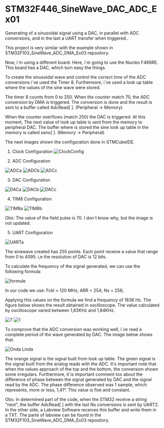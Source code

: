 # STM32F446_SineWave_DAC_ADC_Ex01
Generating of a sinusoidal signal using a DAC, in parallel with ADC conversions, and in the last a UART transfer when triggered..


This project is very similar with the example shown in STM32F103_SineWave_ADC_DMA_Ex03 repository.

Now, i´m using a different board. Here, i´m going to use  the Nucleo F466RE. This board has a DAC, which turn easy the things. 

To create the sinusoidal wave and control the correct time of the ADC conversions i´ve used the Timer 8. Furthermore, i´ve used a look up table where the values of the sine wave were stored.  

The timer 8 counts from 0 to 250. When the counter match 70, the ADC conversion by DMA is triggered. The conversion is done and the result is sent to a buffer called AdcRead[ ]. (Peripheral -> Memory)

When the counter overflows (match 250) the DAC is triggered. At this moment, The next value of look up table is sent from the memory to peripheral DAC.
The buffer where is stored the sine look up table in the memory is called seno[ ]. (Memory -> Peripheral)


The next images shown the configuration done in STMCubeIDE.

1. Clock Configuration
![ClockConfig](https://user-images.githubusercontent.com/114233216/195801958-58fc212a-a3b4-4cc5-b028-97effce09598.png)

2. ADC Configuration

![ADCa](https://user-images.githubusercontent.com/114233216/195802015-166e1378-3209-4bb9-875c-6f92aee94317.png)
![ADCb](https://user-images.githubusercontent.com/114233216/195802036-dee4ddd5-203a-43ba-9a79-bf767abc9568.png)
![ADCc](https://user-images.githubusercontent.com/114233216/195802056-4b2e9c7b-3fe3-4205-aebb-d960eb7ab5ea.png)


3. DAC Configuration

![DACa](https://user-images.githubusercontent.com/114233216/195802096-b0fa852a-898d-43cf-b97a-7566601abc48.png)
![DACb](https://user-images.githubusercontent.com/114233216/195802124-3d6c2115-d829-4153-b0ef-6130a09f39ae.png)
![DACc](https://user-images.githubusercontent.com/114233216/195802142-278612bb-4509-4dc4-86e6-4cd9cfdb50f1.png)


4. TIM8 Configuration

![TIM8a](https://user-images.githubusercontent.com/114233216/195802189-447d06ab-b4df-4b26-af56-e906417793c7.png)
![TIM8b](https://user-images.githubusercontent.com/114233216/195802235-5ccf408c-6e6a-435d-90bf-6ab3cd693ed2.png)

Obs: The value of the field pulse is 70. I don´t know why, but the image is not updated.

5. UART Configuration

![UARTa](https://user-images.githubusercontent.com/114233216/195802289-624e8dfc-fd7a-48cb-8e33-5f0fb24e6a36.png)


The sinewave created has 255 points. Each point receive a value that range from 0 to 4095. i,e the resolution of DAC is 12 bits.

To calculate the frequency of the signal generated, we can use the following formula:

![formule](https://user-images.githubusercontent.com/114233216/195803894-29d1b247-68d2-41c8-8bb0-81189200b04e.png)

In our code we use: Fckl = 120 MHz; ARR = 254; Ns = 256;

Applying this values on the formula we find a frequency of 1838 Hz. The figure below shows the result obtained in oscilloscope. The value calculated by oscilloscope varied between 1,83KHz and 1,84KHz.


![7](https://user-images.githubusercontent.com/114233216/195807309-41c304ee-e4ad-491f-a1d5-61e15e87ea95.png)
![1](https://user-images.githubusercontent.com/114233216/195807314-059f3a94-2e25-44af-a603-17aa078e7766.png)


To comprove that the ADC conversion was working well, i´ve read a complete period of the wave generated by DAC. The image below shows that.

![Onda Linda](https://user-images.githubusercontent.com/114233216/195809704-a9245ce7-3574-4fde-84ff-f68864ebc407.png)

The orange signal is the signal built from look up table. The green signal is the signal built from the analog reads with the ADC.
It's important note that when the values approach of the top and the bottom, the conversion shown some irregulars. Furthermore, it´is important comment too about the difference of phase between the signal generated by DAC and the signal read by the ADC. The phase difference observed was 1 sample, which represents, more or less, 1,41°. This value is fixe and constant.  

Obs: In determined part of the code, when the STM32 receive a string "next", the buffer AdcRead[ ] with the last Ns conversions is sent by UART2. In the other side, a Labview Software receives this buffer and write them in a TXT. The parte of labview can be found in the STM32F103_SineWave_ADC_DMA_Ex03 repository.  
